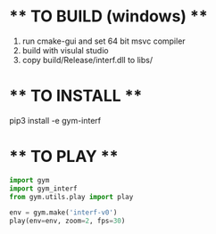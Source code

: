 # ** TO BUILD (windows) **
1. run cmake-gui and set 64 bit msvc compiler
2. build with visulal studio 
3. copy build/Release/interf.dll to libs/

# ** TO INSTALL **
pip3 install -e gym-interf


# ** TO PLAY **
```python
import gym
import gym_interf
from gym.utils.play import play

env = gym.make('interf-v0')
play(env=env, zoom=2, fps=30)

```



